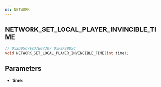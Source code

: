```yaml
---
ns: NETWORK
---
```

## NETWORK_SET_LOCAL_PLAYER_INVINCIBLE_TIME

```c
// 0x2D95C7E2D7E07307 0xFEA9B85C
void NETWORK_SET_LOCAL_PLAYER_INVINCIBLE_TIME(int time);
```

## Parameters
* **time**:

